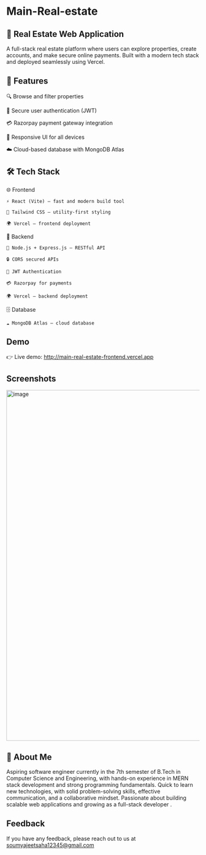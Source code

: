 # Main-Real-estate

## 🏡 Real Estate Web Application
A full-stack real estate platform where users can explore properties, create accounts, and make secure online payments. Built with a modern tech stack and deployed seamlessly using Vercel.
## 🚀 Features
🔍 Browse and filter properties

🔑 Secure user authentication (JWT)

💳 Razorpay payment gateway integration

📱 Responsive UI for all devices

☁️ Cloud-based database with MongoDB Atlas
## 🛠️ Tech Stack
🌐 Frontend

    ⚡ React (Vite) – fast and modern build tool

    🎨 Tailwind CSS – utility-first styling

    🌍 Vercel – frontend deployment

🔧 Backend

    🚀 Node.js + Express.js – RESTful API

    🔒 CORS secured APIs

    🔑 JWT Authentication

    💳 Razorpay for payments

    🌍 Vercel – backend deployment

🗄️ Database

    ☁️ MongoDB Atlas – cloud database
## Demo

👉 Live demo: http://main-real-estate-frontend.vercel.app


## Screenshots

<img width="1919" height="913" alt="image" src="https://github.com/user-attachments/assets/49ea8915-d492-44c2-8603-a78aa7438361" />




## 🚀 About Me
Aspiring software engineer currently in the 7th semester of B.Tech in Computer Science and Engineering, with hands-on experience in MERN stack development and strong programming fundamentals. Quick to learn new technologies, with solid problem-solving skills, effective communication, and a collaborative mindset. Passionate about building scalable web applications and growing as a full-stack developer .

## Feedback

If you have any feedback, please reach out to us at soumyajeetsaha12345@gmail.com
